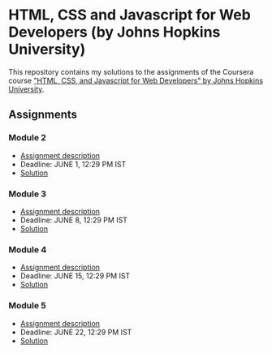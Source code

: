 # HTML, CSS and Javascript for Web Developers (by Johns Hopkins University)

This repository contains my solutions to the assignments of the Coursera course
["HTML, CSS, and Javascript for Web Developers" by Johns Hopkins University](https://www.coursera.org/learn/html-css-javascript-for-web-developers).

## Assignments

### Module 2
* [Assignment description](./descriptions/assignment2/Assignment-2.md)
* Deadline: JUNE 1, 12:29 PM IST
* [Solution](https://deepak2131.github.io/HTML-CSS-JAVASCRIPT-BY-JHU/module2_solution/)

### Module 3
* [Assignment description](./descriptions/assignment3/Assignment-3.md)
* Deadline: JUNE 8, 12:29 PM IST
* [Solution](https://deepak2131.github.io/HTML-CSS-JAVASCRIPT-BY-JHU/module3_solution/)

### Module 4
* [Assignment description](./descriptions/assignment4/Assignment-4.md)
* Deadline: JUNE 15, 12:29 PM IST
* [Solution](https://deepak2131.github.io/HTML-CSS-JAVASCRIPT-BY-JHU/module4_solution/)

### Module 5
* [Assignment description](./descriptions/assignment5/Assignment-5.md)
* Deadline: JUNE 22, 12:29 PM IST
* [Solution](https://deepak2131.github.io/HTML-CSS-JAVASCRIPT-BY-JHU/module5_solution/)
